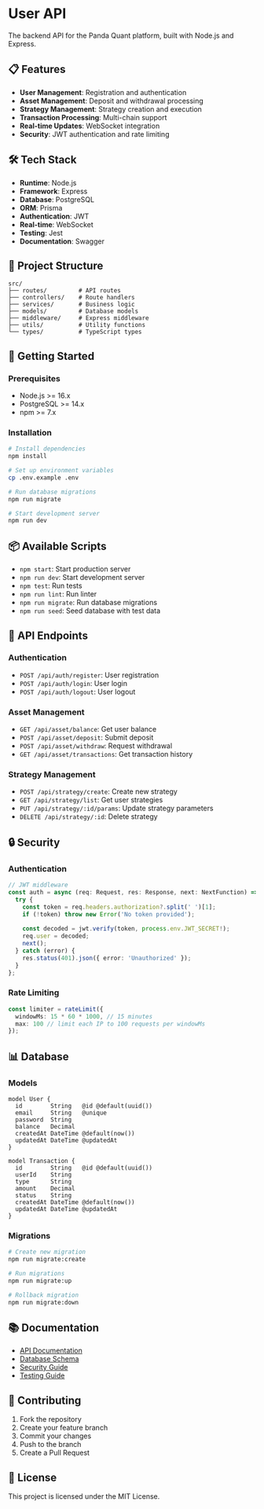 # User API

The backend API for the Panda Quant platform, built with Node.js and Express.

## 📋 Features

- **User Management**: Registration and authentication
- **Asset Management**: Deposit and withdrawal processing
- **Strategy Management**: Strategy creation and execution
- **Transaction Processing**: Multi-chain support
- **Real-time Updates**: WebSocket integration
- **Security**: JWT authentication and rate limiting

## 🛠 Tech Stack

- **Runtime**: Node.js
- **Framework**: Express
- **Database**: PostgreSQL
- **ORM**: Prisma
- **Authentication**: JWT
- **Real-time**: WebSocket
- **Testing**: Jest
- **Documentation**: Swagger

## 📁 Project Structure

```
src/
├── routes/         # API routes
├── controllers/    # Route handlers
├── services/       # Business logic
├── models/         # Database models
├── middleware/     # Express middleware
├── utils/          # Utility functions
└── types/          # TypeScript types
```

## 🚀 Getting Started

### Prerequisites

- Node.js >= 16.x
- PostgreSQL >= 14.x
- npm >= 7.x

### Installation

```bash
# Install dependencies
npm install

# Set up environment variables
cp .env.example .env

# Run database migrations
npm run migrate

# Start development server
npm run dev
```

## 📦 Available Scripts

- `npm start`: Start production server
- `npm run dev`: Start development server
- `npm test`: Run tests
- `npm run lint`: Run linter
- `npm run migrate`: Run database migrations
- `npm run seed`: Seed database with test data

## 🔧 API Endpoints

### Authentication

- `POST /api/auth/register`: User registration
- `POST /api/auth/login`: User login
- `POST /api/auth/logout`: User logout

### Asset Management

- `GET /api/asset/balance`: Get user balance
- `POST /api/asset/deposit`: Submit deposit
- `POST /api/asset/withdraw`: Request withdrawal
- `GET /api/asset/transactions`: Get transaction history

### Strategy Management

- `POST /api/strategy/create`: Create new strategy
- `GET /api/strategy/list`: Get user strategies
- `PUT /api/strategy/:id/params`: Update strategy parameters
- `DELETE /api/strategy/:id`: Delete strategy

## 🔒 Security

### Authentication

```typescript
// JWT middleware
const auth = async (req: Request, res: Response, next: NextFunction) => {
  try {
    const token = req.headers.authorization?.split(' ')[1];
    if (!token) throw new Error('No token provided');
    
    const decoded = jwt.verify(token, process.env.JWT_SECRET!);
    req.user = decoded;
    next();
  } catch (error) {
    res.status(401).json({ error: 'Unauthorized' });
  }
};
```

### Rate Limiting

```typescript
const limiter = rateLimit({
  windowMs: 15 * 60 * 1000, // 15 minutes
  max: 100 // limit each IP to 100 requests per windowMs
});
```

## 📊 Database

### Models

```prisma
model User {
  id        String   @id @default(uuid())
  email     String   @unique
  password  String
  balance   Decimal
  createdAt DateTime @default(now())
  updatedAt DateTime @updatedAt
}

model Transaction {
  id        String   @id @default(uuid())
  userId    String
  type      String
  amount    Decimal
  status    String
  createdAt DateTime @default(now())
  updatedAt DateTime @updatedAt
}
```

### Migrations

```bash
# Create new migration
npm run migrate:create

# Run migrations
npm run migrate:up

# Rollback migration
npm run migrate:down
```

## 📚 Documentation

- [API Documentation](docs/api.md)
- [Database Schema](docs/database.md)
- [Security Guide](docs/security.md)
- [Testing Guide](docs/testing.md)

## 🤝 Contributing

1. Fork the repository
2. Create your feature branch
3. Commit your changes
4. Push to the branch
5. Create a Pull Request

## 📄 License

This project is licensed under the MIT License. 